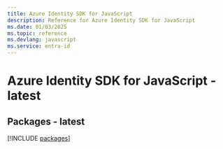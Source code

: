 ```yaml
---
title: Azure Identity SDK for JavaScript
description: Reference for Azure Identity SDK for JavaScript
ms.date: 01/03/2025
ms.topic: reference
ms.devlang: javascript
ms.service: entra-id
---
```

# Azure Identity SDK for JavaScript - latest
## Packages - latest
[!INCLUDE [packages](identity-index.md)]
